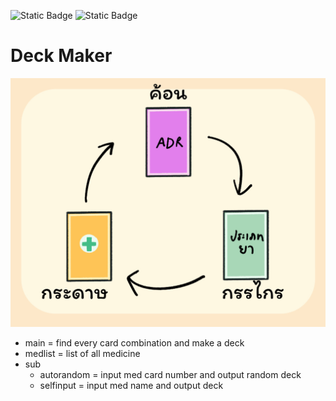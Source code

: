 ![Static Badge](https://img.shields.io/badge/code_editor-vim-green?logo=vim&logoColor=white)
![Static Badge](https://img.shields.io/badge/python-3.9-blue?logo=python&logoColor=white)

# Deck Maker
![game image](img.JPG)

- main = find every card combination and make a deck
- medlist = list of all medicine
- sub
	- autorandom = input med card number and output random deck
	- selfinput = input med name and output deck
